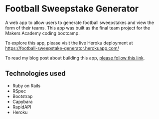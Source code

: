 # Football Sweepstake Generator

A web app to allow users to generate football sweepstakes and view the form of their teams. This app was built as the final team project for the Makers Academy coding bootcamp. 

To explore this app, please visit the live Heroku deployment at https://football-sweepstake-generator.herokuapp.com/

To read my blog post about building this app, [please follow this link](https://www.katemyoung.com/#How%20we%20built%20a%20Football%20Sweepstake%20Generator).

## Technologies used

- Ruby on Rails
- RSpec
- Bootstrap
- Capybara
- RapidAPI 
- Heroku 

